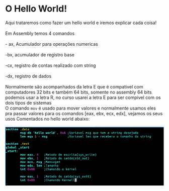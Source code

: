 <h1>O Hello World!</h1>

<p>Aqui trataremos como fazer um hello world e iremos explicar cada coisa!<br><br>Em Assembly temos 4 comandos<br><br>- ax, Acumulador para operações numericas<br><br>-bx, acumulador de registro base<br><br>-cx, registro de contas realizado com string<br><br>-dx, registro de dados<br><br>Normalmente são acompanhados da letra E que é compativel com computadores 32 bits e também 64 bits, somente no assembly 64 bits podemos usar a letra R, no curso usarei a letra E para ser compivel com os dois tipos de sistemas<br>O comando <code>mov</code> é usado para mover valores e normalmente usamos eles pra passar valores para os comandos [eax, ebx, ecx, edx], vejamos os seus usos Comentados no hello world abaixo:</p>

<p><img src="helloworld.png"></p>